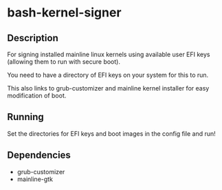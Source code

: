# bash-kernel-signer

## Description

For signing installed mainline linux kernels using available user EFI keys (allowing them to run with secure boot).

You need to have a directory of EFI keys on your system for this to run.

This also links to grub-customizer and mainline kernel installer for easy modification of boot.

## Running

Set the directories for EFI keys and boot images in the config file and run!

## Dependencies

* grub-customizer
* mainline-gtk
